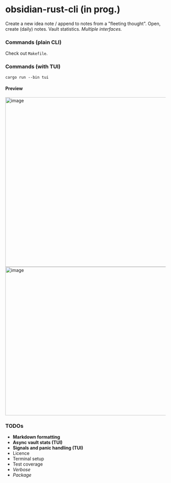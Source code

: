 # obsidian-rust-cli (in prog.)

Create a new idea note / append to notes from a "fleeting thought". Open, create (daily) notes. Vault statistics. _Multiple interfaces._

### Commands (plain CLI)

Check out `Makefile`.

### Commands (with TUI)

```
cargo run --bin tui
```

#### Preview

<img width="1097" height="531" alt="image" src="https://github.com/user-attachments/assets/5198d4e3-ebdb-4de3-8d0f-0f254cfaa39a" />
<img width="1096" height="465" alt="image" src="https://github.com/user-attachments/assets/c9ad98ea-74ae-4bed-9605-41b646aee986" />

### TODOs

- **Markdown formatting**
- **Async vault stats (TUI)**
- **Signals and panic handling (TUI)**
- Licence
- Terminal setup
- Test coverage
- _Verbose_
- _Package_
